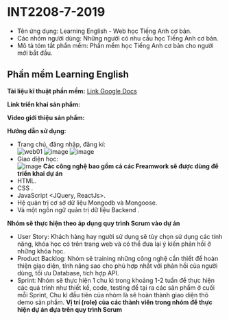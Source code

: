 # INT2208-7-2019 

- Tên ứng dụng: Learning English - Web học Tiếng Anh cơ bản.
- Các nhóm người dùng: Những người có nhu cầu học Tiếng Anh cơ bản. 
- Mô tả tóm tắt phần mềm: Phần mềm học Tiếng Anh cơ bản cho người mới bắt đầu.

## Phần mềm Learning English
                  
**Tài liệu kĩ thuật phần mềm:** [Link Google Docs](https://docs.google.com/document/d/1R9KKIZnqUqBSC1Nzxn2-WshKTOHEBIUMqsyG0*OeucZ0/edit#)

**Link triển khai sản phẩm:** 

**Video giới thiệu sản phẩm:** 

**Hướng dẫn sử dụng:** 
- Trang chủ, đăng nhập, đăng kí:   
![web01](https://user-images.githubusercontent.com/41587478/53711061-e921a180-3e72-11e9-9c99-c859f3bf159f.png)
![image](https://user-images.githubusercontent.com/43178187/57211557-dfe7b900-700a-11e9-9e37-9d311bcd99a6.png)
![image](https://user-images.githubusercontent.com/43178187/57211631-289f7200-700b-11e9-8206-a2fc9000e51b.png)
- Giao diện học:                 
![image](https://user-images.githubusercontent.com/43178187/57211546-d6f6e780-700a-11e9-9823-a2e3479c50b4.png)
**Các công nghệ bao gồm cả các Freamwork sẽ được dùng để triển khai dự án**
- HTML.
- CSS <Bootstrap>. 
- JavaScript <JQuery, ReactJs>.
- Hệ quản trị cơ sở dữ liệu Mongodb và Mongoose.
- Và một ngôn ngữ quản trị dữ liệu Backend <NodeJS>.
  
**Nhóm sẽ thực hiện theo áp dụng quy trình Scrum vào dự án**
- User Story: Khách hàng hay người sử dụng sẽ tùy chọn sử dụng các tính năng, khóa học có trên trang web và có thể đưa lại ý kiến phản hồi ở những khóa học.
- Product Backlog: Nhóm sẽ training những công nghệ <Technical> cần thiết để hoàn thiện giao diện, tính năng sao cho phù hợp nhất với phản hồi của người dùng, tối ưu Database, tích hợp API.
- Sprint: Nhóm sẽ thực hiện 1 chu kì trong khoảng 1-2 tuần để thực hiện các quá trình như thiết kế, code, testing để tại ra các sản phẩm ở cuối mỗi Sprint, Chu kì đầu tiên của nhóm là sẽ hoàn thành giao diện thô demo sản phẩm.
**Vị trí (role) của các thành viên trong nhóm để thực hiện dự án dựa trên quy trình Scrum**
